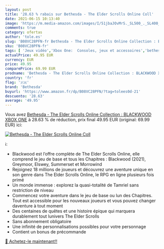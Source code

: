 ```yaml
---
layout: post
title: '28.63 % rabais sur Bethesda - The Elder Scrolls Online Coll'
date: 2021-06-15 10:13:40
image: 'https://m.media-amazon.com/images/I/51jbaJOvMrS._SL500_._SL400_.jpg'
comments: true
category: ofertas
author: 'tole.es'
slug: 'B08VC28PFN-fr Bethesda - The Elder Scrolls Online Collection : BLACKWOOD...'
sku: 'B08VC28PFN-fr'
tags: [ 'Jeux vidéo','Xbox One:  Consoles, jeux et accessoires','bethesda', ]
actualPrice: 49.95 EUR
currency: EUR
price: 49.95
comparePrice: 69.99 EUR
prodname: 'Bethesda - The Elder Scrolls Online Collection : BLACKWOOD XBOX ONE'
country: 'fr'
flag: '🇫🇷'
brand: 'Bethesda'
buyurl: 'https://www.amazon.fr/dp/B08VC28PFN/?tag=tolees0d-21'
descuento: '28.63'
average: '49.95'
---
```


Vous avez [Bethesda - The Elder Scrolls Online Collection : BLACKWOOD XBOX ONE](https://www.amazon.fr/dp/B08VC28PFN/?tag=tolees0d-21)  à  28.63 % de réduction, prix final  49.95 EUR (original: 69.99 EUR) ici:

[![Bethesda - The Elder Scrolls Online Coll](https://m.media-amazon.com/images/I/51jbaJOvMrS._SL500_._SL400_.jpg)](https://www.amazon.fr/dp/B08VC28PFN/?tag=tolees0d-21)

ℹ️:

- Blackwood est l’offre complète de The Elder Scrolls Online, elle comprend le jeu de base et tous les Chapitres : Blackwood (2021), Greymoor, Elswey, Summerset et Morrowind
- Rejoignez 18 millions de joueurs et découvrez une aventure unique en son genre dans The Elder Scrolls Online, le RPG en ligne plusieurs fois primé
- Un monde immense : explorez la quasi-totalité de Tamriel sans restriction de niveau
- Commencez votre aventure dans le jeu de base ou lun des Chapitres. Tout est accessible pour les nouveaux joueurs et vous pouvez changer daventure à tout moment
- Des centaines de quêtes et une histoire épique qui marquera durablement tout lunivers The Elder Scrolls
- Sans abonnement obligatoire
- Une infinité de personnalisations possibles pour votre personnage
- Contient un bonus de précommande

[🛒 Achetez-le maintenant!!](https://www.amazon.fr/dp/B08VC28PFN/?tag=tolees0d-21)
